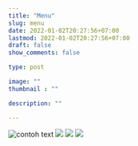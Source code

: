```yaml
---
title: "Menu"
slug: menu
date: 2022-01-02T20:27:56+07:00
lastmod: 2022-01-02T20:27:56+07:00
draft: false
show_comments: false

type: post

image: ""
thumbnail : ""

description: ""

---
```


![contoh text](/serabi.png)
![](/serabi.png)
![](/serabi.png)
![](/serabi.png)
